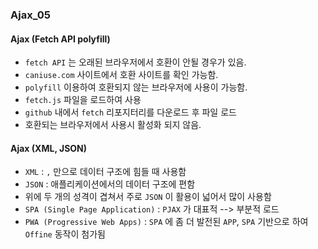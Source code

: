 ### Ajax_05

#### Ajax (Fetch API polyfill)
- `fetch API` 는 오래된 브라우저에서 호환이 안될 경우가 있음.
- `caniuse.com` 사이트에서 호환 사이트를 확인 가능함.
- `polyfill` 이용하여 호환되지 않는 브라우저에 사용이 가능함.
- `fetch.js` 파일을 로드하여 사용
- `github` 내에서 `fetch` 리포지터리를 다운로드 후 파일 로드
- 호환되는 브라우저에서 사용시 활성화 되지 않음.

#### Ajax (XML, JSON)
- `XML` : ` , ` 만으로 데이터 구조에 힘들 때 사용함
- `JSON` : 애플리케이션에서의 데이터 구조에 편함
- 위에 두 개의 성격이 겹쳐서 주로 `JSON` 이 활용이 넓어서 많이 사용함
- `SPA (Single Page Application)` : `PJAX` 가 대표적 --> 부분적 로드
- `PWA (Progressive Web Apps)` : `SPA` 에 좀 더 발전된 `APP`, `SPA` 기반으로 하여 `Offine` 동작이 첨가됨